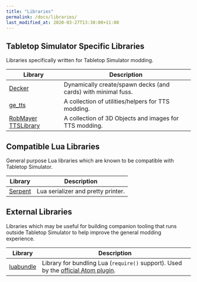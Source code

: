 ```yaml
---
title: "Libraries"
permalink: /docs/libraries/
last_modified_at: 2020-03-27T13:30:00+11:00
---
```



## Tabletop Simulator Specific Libraries

Libraries specifically written for Tabletop Simulator modding.

| Library | Description |
| --- | --- |
| [Decker](https://github.com/tjakubo2/Decker) | Dynamically create/spawn decks (and cards) with minimal fuss. |
| [ge_tts](https://gitlab.com/BenjaminDobell/ge_tts) | A collection of utilities/helpers for TTS modding. |
| [RobMayer TTSLibrary](https://github.com/RobMayer/TTSLibrary) | A collection of 3D Objects and images for TTS modding. |

## Compatible Lua Libraries

General purpose Lua libraries which are known to be compatible with Tabletop Simulator.

| Library | Description |
| --- | --- |
| [Serpent](https://github.com/pkulchenko/serpent) | Lua serializer and pretty printer. |

## External Libraries

Libraries which may be useful for building companion tooling that runs outside Tabletop Simulator to help improve the general modding experience.

| Library | Description |
| --- | --- |
| [luabundle](https://github.com/Benjamin-Dobell/luabundle) | Library for bundling Lua (`require()` support). Used by the [official Atom plugin](https://github.com/Berserk-Games/atom-tabletopsimulator-lua). |


